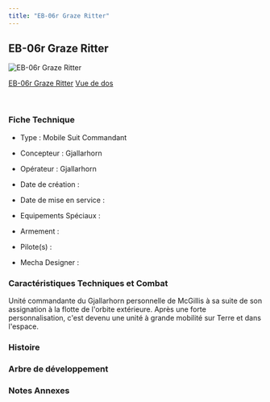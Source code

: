 ```yaml
---
title: "EB-06r Graze Ritter"
---
```


EB-06r Graze Ritter
-------------------



![EB-06r Graze Ritter](/images/stories/saga/g-tekketsu-s2/mechas/eb-06r-graze-litre-mcgillis.png)

[EB-06r Graze Ritter](javascript:change_image_m('images/stories/saga/g-tekketsu-s2/mechas/eb-06r-graze-litre-mcgillis.png');)
[Vue de dos](javascript:change_image_m('images/stories/saga/g-tekketsu-s2/mechas/eb-06r-graze-litre-mcgillis-dos.png');)

 

### Fiche Technique


- Type : Mobile Suit Commandant
  
- Concepteur : Gjallarhorn
  
- Opérateur : Gjallarhorn
  
- Date de création : 
  
- Date de mise en service : 
  
- Equipements Spéciaux :




- Armement :




- Pilote(s) : 





- Mecha Designer : 


### Caractéristiques Techniques et Combat


Unité commandante du Gjallarhorn personnelle de McGillis à sa suite de son assignation à la flotte de l'orbite extérieure. Après une forte personnalisation, c'est devenu une unité à grande mobilité sur Terre et dans l'espace. 


### Histoire


### Arbre de développement


### Notes Annexes


